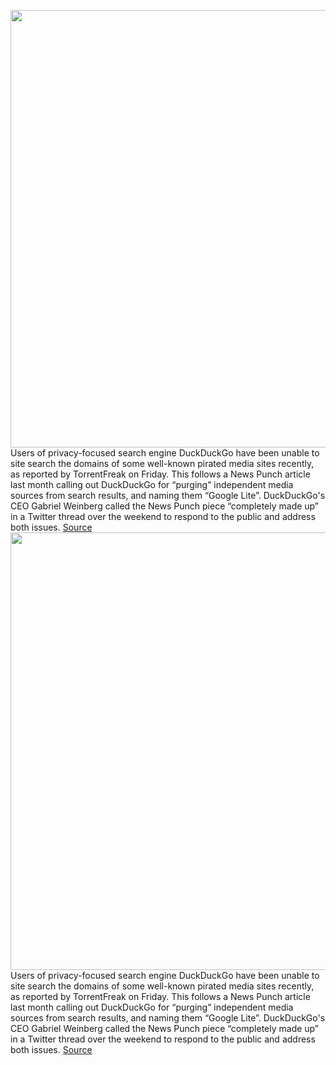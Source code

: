 <img src='https://cdn.vox-cdn.com/thumbor/9_Dp5oZFPHoOJAa2utg9_-P2bnc=/0x0:2560x1440/1200x800/filters:focal(1076x516:1484x924)/cdn.vox-cdn.com/uploads/chorus_image/image/70764095/ddglogo.0.png' width='700px' /><br/>
Users of privacy-focused search engine DuckDuckGo have been unable to site search the domains of some well-known pirated media sites recently, as reported by TorrentFreak on Friday. This follows a News Punch article last month calling out DuckDuckGo for “purging” independent media sources from search results, and naming them “Google Lite”. DuckDuckGo's CEO Gabriel Weinberg called the News Punch piece “completely made up” in a Twitter thread over the weekend to respond to the public and address both issues.
<a href='https://www.theverge.com/2022/4/18/23030573/duckduckgo-search-piracy-privacy-pirate-bay-torrents-dmca'> Source <a/><img src='https://cdn.vox-cdn.com/thumbor/9_Dp5oZFPHoOJAa2utg9_-P2bnc=/0x0:2560x1440/1200x800/filters:focal(1076x516:1484x924)/cdn.vox-cdn.com/uploads/chorus_image/image/70764095/ddglogo.0.png' width='700px' /><br/>
Users of privacy-focused search engine DuckDuckGo have been unable to site search the domains of some well-known pirated media sites recently, as reported by TorrentFreak on Friday. This follows a News Punch article last month calling out DuckDuckGo for “purging” independent media sources from search results, and naming them “Google Lite”. DuckDuckGo's CEO Gabriel Weinberg called the News Punch piece “completely made up” in a Twitter thread over the weekend to respond to the public and address both issues.
<a href='https://www.theverge.com/2022/4/18/23030573/duckduckgo-search-piracy-privacy-pirate-bay-torrents-dmca'> Source <a/>